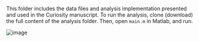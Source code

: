 This folder includes the data files and analysis implementation presented and used in the Curiosity manuscript. 
To run the analysis, clone (download) the full content of the analysis folder. Then, open `main.m` in Matlab, and run. 


![image](https://github.com/mleshkowitz/CURI/assets/2526841/557232ba-a225-4cd2-bf95-ef51b1cb5a37)
